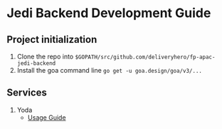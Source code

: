 # Jedi Backend Development Guide

## Project initialization
1. Clone the repo into `$GOPATH/src/github.com/deliveryhero/fp-apac-jedi-backend`
1. Install the goa command line `go get -u goa.design/goa/v3/...`

## Services
1. Yoda
    - [Usage Guide](https://github.com/conradkoh-fp/public-reference.git/guides/fp-apac-jedi-backend/yoda)